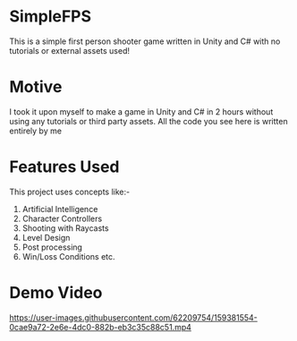 # SimpleFPS
This is a simple first person shooter game written in Unity and C# with no tutorials or external assets used!

# Motive

I took it upon myself to make a game in Unity and C# in 2 hours without using any tutorials or third party assets.
All the code you see here is written entirely by me

# Features Used

This project uses concepts like:-
1. Artificial Intelligence
2. Character Controllers
3. Shooting with Raycasts
4. Level Design
5. Post processing
6. Win/Loss Conditions
etc.

# Demo Video

https://user-images.githubusercontent.com/62209754/159381554-0cae9a72-2e6e-4dc0-882b-eb3c35c88c51.mp4

